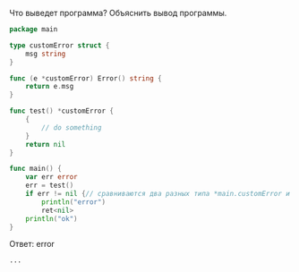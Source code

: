 Что выведет программа? Объяснить вывод программы.

```go
package main

type customError struct {
	msg string
}

func (e *customError) Error() string {
	return e.msg
}

func test() *customError {
	{
		// do something
	}
	return nil
}

func main() {
	var err error
	err = test()
	if err != nil {// сравниваются два разных типа *main.customError и <nil>
		println("error")
		ret<nil>
	println("ok")
}
```

Ответ:
error
```
...

```
